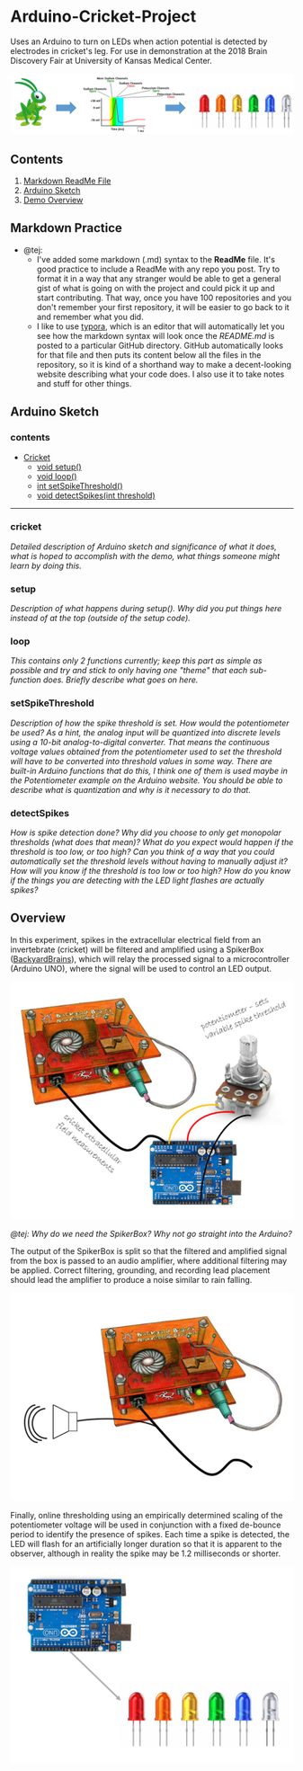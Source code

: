 # Arduino-Cricket-Project
Uses an Arduino to turn on LEDs when action potential is detected by electrodes in cricket's leg. For use in demonstration at the 2018 Brain Discovery Fair at University of Kansas Medical Center.

![Goal of Demonstration](/docs/goal.PNG "Goal of Demo")

## Contents ##

1. [Markdown ReadMe File](#markdown-practice)
2. [Arduino Sketch](#arduino-sketch)
3. [Demo Overview](#overview)



## Markdown Practice ##

* @tej:
  * I've added some markdown (.md) syntax to the **ReadMe** file. It's good practice to include a ReadMe with any repo you post. Try to format it in a way that any stranger would be able to get a general gist of what is going on with the project and could pick it up and start contributing. That way, once you have 100 repositories and you don't remember your first repository, it will be easier to go back to it and remember what you did. 
  * I like to use [typora](https://typora.io/), which is an editor that will automatically let you see how the markdown syntax will look once the _README.md_ is posted to a particular GitHub directory. GitHub automatically looks for that file and then puts its content below all the files in the repository, so it is kind of a shorthand way to make a decent-looking website describing what your code does. I also use it to take notes and stuff for other things.



## Arduino Sketch ##

### contents ###

* [Cricket](#cricket)
  * [void setup()](#setup)
  * [void loop()](#loop)
  * [int setSpikeThreshold()](#setspikethreshold)
  * [void detectSpikes(int threshold)](#detectSpikes)



---

### cricket ###

_Detailed description of Arduino sketch and significance of what it does, what is hoped to accomplish with the demo, what things someone might learn by doing this._

### setup ###

_Description of what happens during setup(). Why did you put things here instead of at the top (outside of the setup code)._

### loop ###

_This contains only 2 functions currently; keep this part as simple as possible and try and stick to only having one "theme" that each sub-function does. Briefly describe what goes on here._

### setSpikeThreshold ###

_Description of how the spike threshold is set. How would the potentiometer be used? As a hint, the analog input will be quantized into discrete levels using a 10-bit analog-to-digital converter. That means the continuous voltage values obtained from the potentiometer used to set the threshold will have to be converted into threshold values in some way. There are built-in Arduino functions that do this, I think one of them is used maybe in the Potentiometer example on the Arduino website. You should be able to describe what is quantization and why is it necessary to do that._

### detectSpikes ###

_How is spike detection done? Why did you choose to only get monopolar thresholds (what does that mean)? What do you expect would happen if the threshold is too low, or too high? Can you think of a way that you could automatically set the threshold levels without having to manually adjust it? How will you know if the threshold is too low or too high? How do you know if the things you are detecting with the LED light flashes are actually spikes?_



## Overview ##

In this experiment, spikes in the extracellular electrical field from an invertebrate (cricket) will be filtered and amplified using a SpikerBox ([BackyardBrains](https://backyardbrains.com/)), which will relay the processed signal to a microcontroller (Arduino UNO), where the signal will be used to control an LED output. 

![Acquisition and Detection](/docs/detection.PNG "Acquisition and Detection")

_@tej: Why do we need the SpikerBox? Why not go straight into the Arduino?_

The output of the SpikerBox is split so that the filtered and amplified signal from the box is passed to an audio amplifier, where additional filtering may be applied. Correct filtering, grounding, and recording lead placement should lead the amplifier to produce a noise similar to rain falling.

![Audio output](/docs/audio_out.PNG "Audio output")

Finally, online thresholding using an empirically determined scaling of the potentiometer voltage will be used in conjunction with a fixed de-bounce period to identify the presence of spikes. Each time a spike is detected, the LED will flash for an artificially longer duration so that it is apparent to the observer, although in reality the spike may be 1.2 milliseconds or shorter. 

![LED output](/docs/led_out.PNG "LED output")